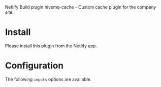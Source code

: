Netlify Build plugin hivemq-cache - Custom cache plugin for the company site.

# Install

Please install this plugin from the Netlify app.

# Configuration

The following `inputs` options are available.
